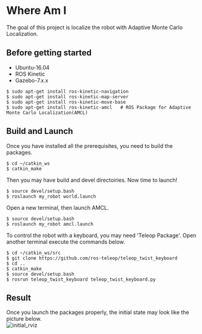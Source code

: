 # Where Am I
The goal of this project is localize the robot with Adaptive Monte Carlo Localization.

## Before getting started
* Ubuntu-16.04  
* ROS Kinetic  
* Gazebo-7.x.x
```console
$ sudo apt-get install ros-kinetic-navigation
$ sudo apt-get install ros-kinetic-map-server
$ sudo apt-get install ros-kinetic-move-base
$ sudo apt-get install ros-kinetic-amcl   # ROS Package for Adaptive Monte Carlo Localization(AMCL)
```

## Build and Launch
Once you have installed all the prerequisites, you need to build the packages.
```console
$ cd ~/catkin_ws
$ catkin_make
```
Then you may have build and devel directoiries. Now time to launch!
```console
$ source devel/setup.bash
$ roslaunch my_robot world.launch
```
Open a new terminal, then launch AMCL.
```console
$ source devel/setup.bash
$ roslaunch my_robot amcl.launch
```
To control the robot with a keyboard, you may need 'Teleop Package'. Open another terminal execute the commands below.
```console
$ cd ~/catkin_ws/src
$ git clone https://github.com/ros-teleop/teleop_twist_keyboard
$ cd ..
$ catkin_make
$ source devel/setup.bash
$ rosrun teleop_twist_keyboard teleop_twist_keyboard.py
```

## Result
Once you launch the packages properly, the initial state may look like the picture below.  
![initial_rviz](./initial_state_rivz.jpg)
